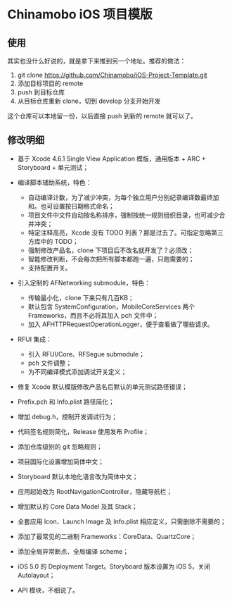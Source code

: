 Chinamobo iOS 项目模版
====

使用
----
其实也没什么好说的，就是拿下来推到另一个地址。推荐的做法：

1. git clone https://github.com/Chinamobo/iOS-Project-Template.git
2. 添加目标项目的 remote
3. push 到目标仓库
4. 从目标仓库重新 clone，切到 develop 分支开始开发

这个仓库可以本地留一份，以后直接 push 到新的 remote 就可以了。


修改明细
----
* 基于 Xcode 4.6.1 Single View Application 模版，通用版本 + ARC + Storyboard + 单元测试；

* 编译脚本辅助系统，特色：
  - 自动编译计数，为了减少冲突，为每个独立用户分别纪录编译数最终加和。也可设置按日期格式命名；
  - 项目文件中文件自动按名称排序，强制按统一规则组织目录，也可减少合并冲突；
  - 特定注释高亮，Xcode 没有 TODO 列表？那是过去了。可指定忽略第三方库中的 TODO；
  - 强制修改产品名，clone 下项目后不改名就开发了？必须改；
  - 智能修改判断，不会每次把所有脚本都跑一遍，只跑需要的；
  - 支持配置开关。
  
* 引入定制的 AFNetworking submodule，特色：
  - 传输最小化，clone 下来只有几百KB；
  - 默认包含 SystemConfiguration，MobileCoreServices 两个 Frameworks，而且不必将其加入 pch 文件中；
  - 加入 AFHTTPRequestOperationLogger，便于查看做了哪些请求。
  
* RFUI 集成：
  - 引入 RFUI/Core、RFSegue submodule；
  - pch 文件调整；
  - 为不同编译模式添加调试开关定义；
  
* 修复 Xcode 默认模版修改产品名后默认的单元测试路径错误；
* Prefix.pch 和 Info.plist 路径简化；
* 增加 debug.h，控制开发调试行为；
* 代码签名规则简化，Release 使用发布 Profile；
* 添加仓库级别的 git 忽略规则；
* 项目国际化设置增加简体中文；
* Storyboard 默认本地化语言改为简体中文；
* 应用起始改为 RootNavigationController，隐藏导航栏；
* 增加默认的 Core Data Model 及其 Stack；
* 全套应用 Icon、Launch Image 及 Info.plist 相应定义，只需删除不需要的；
* 添加了最常见的二进制 Frameworks：CoreData、QuartzCore；
* 添加全局异常断点、全局编译 scheme；
* iOS 5.0 的 Deployment Target。Storyboard 版本设置为 iOS 5，关闭 Autolayout；
* API 模块，不细说了。
  
